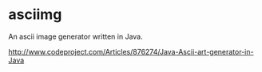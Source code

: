 # asciimg
An ascii image generator written in Java.

http://www.codeproject.com/Articles/876274/Java-Ascii-art-generator-in-Java
